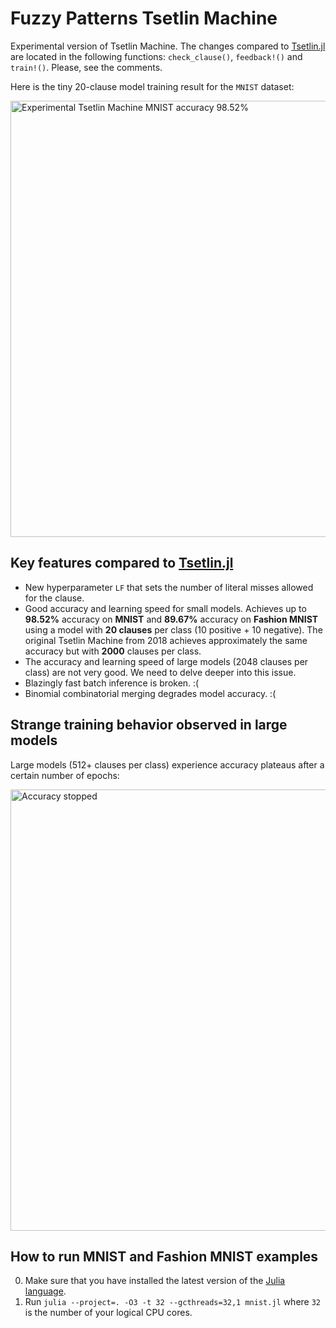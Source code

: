 # Fuzzy Patterns Tsetlin Machine

Experimental version of Tsetlin Machine.
The changes compared to [Tsetlin.jl](https://github.com/BooBSD/Tsetlin.jl) are located in the following functions: `check_clause()`, `feedback!()` and `train!()`.
Please, see the comments.

Here is the tiny 20-clause model training result for the `MNIST` dataset:

<img width="698" alt="Experimental Tsetlin Machine MNIST accuracy 98.52%" src="https://github.com/user-attachments/assets/f4b52bd1-4700-450c-95f5-984247a73e02">

Key features compared to [Tsetlin.jl](https://github.com/BooBSD/Tsetlin.jl)
---------------------------------------------------------------------------

  - New hyperparameter `LF` that sets the number of literal misses allowed for the clause.
  - Good accuracy and learning speed for small models. Achieves up to **98.52%** accuracy on **MNIST** and **89.67%** accuracy on **Fashion MNIST** using a model with **20 clauses** per class (10 positive + 10 negative). The original Tsetlin Machine from 2018 achieves approximately the same accuracy but with **2000** clauses per class.
  - The accuracy and learning speed of large models (2048 clauses per class) are not very good. We need to delve deeper into this issue.
  - Blazingly fast batch inference is broken. :(
  - Binomial combinatorial merging degrades model accuracy. :(

Strange training behavior observed in large models
--------------------------------------------------

Large models (512+ clauses per class) experience accuracy plateaus after a certain number of epochs:

<img width="706" alt="Accuracy stopped" src="https://github.com/BooBSD/FuzzyPatternsTM/assets/48304/acd0304a-9f7f-487a-b502-142cb4d3e05f">

How to run MNIST and Fashion MNIST examples
-------------------------------------------

0. Make sure that you have installed the latest version of the [Julia language](https://julialang.org/downloads/).
1. Run `julia --project=. -O3 -t 32 --gcthreads=32,1 mnist.jl` where `32` is the number of your logical CPU cores.
